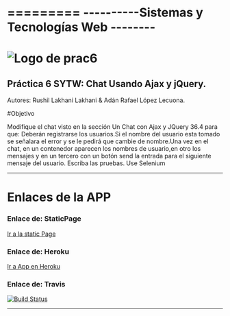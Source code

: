 =========
----------Sistemas y Tecnologías Web  --------
=========
![Logo de prac6](http://www.comunicacionvisible.com/wp-content/uploads/2014/01/app.jpg "Logo de prac6")
=========
Práctica 6 SYTW: Chat Usando Ajax y jQuery.
---------
Autores: Rushil Lakhani Lakhani & Adán Rafael López Lecuona.

#Objetivo

Modifique el chat visto en la sección Un Chat con Ajax y JQuery 36.4 para que:
Deberán registrarse los usuarios.Si el nombre del usuario esta tomado se señalara el error y se le pedirá que cambie de nombre.Una vez en el chat, en un contenedor aparecen los nombres de usuario,en otro los mensajes y en un tercero con un botón send la entrada para el siguiente mensaje del usuario.
Escriba las pruebas. Use Selenium 

-------------------------------------
# Enlaces de la APP 

### Enlace de: StaticPage
[Ir a la static Page](http://xandobit.github.io/webpageSYTW.github.io/)
### Enlace de: Heroku
[Ir a App en Heroku](https://chat-p7.herokuapp.com/)

### Enlace de: Travis
[![Build Status](https://travis-ci.org/XandoBit/practica6.svg?branch=master)](https://travis-ci.org/XandoBit/practica6)

-------------------------------------
